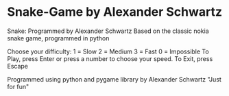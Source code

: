 # Snake-Game by Alexander Schwartz

Snake: Programmed by Alexander Schwartz
Based on the classic nokia snake game, programmed in python

Choose your difficulty:
1 = Slow   2 = Medium   3 = Fast   0 = Impossible
To Play, press Enter or press a number to choose your speed.
To Exit, press Escape

Programmed using python and pygame library by Alexander Schwartz "Just for fun"